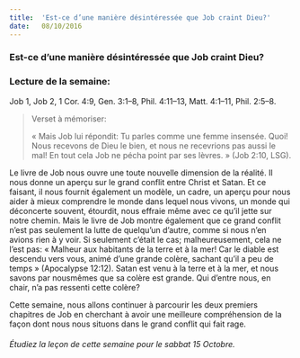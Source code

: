 ```yaml
---
title:  'Est-ce d’une manière désintéressée que Job craint Dieu?'
date:   08/10/2016
---
```


### Est-ce d’une manière désintéressée que Job craint Dieu?

### Lecture de la semaine:
Job 1, Job 2, 1 Cor. 4:9, Gen. 3:1–8, Phil. 4:11–13, Matt. 4:1–11, Phil. 2:5–8.

> <p>Verset à mémoriser:</p>
> « Mais Job lui répondit: Tu parles comme une femme insensée. Quoi! Nous recevons de Dieu le bien, et nous ne recevrions pas aussi le mal! En tout cela Job ne pécha point par ses lèvres. » (Job 2:10, LSG).

Le livre de Job nous ouvre une toute nouvelle dimension de la réalité. Il nous donne un aperçu sur le grand conflit entre Christ et Satan. Et ce faisant, il nous fournit également un modèle, un cadre, un aperçu pour nous aider à mieux comprendre le monde dans lequel nous vivons, un monde qui déconcerte souvent, étourdit, nous effraie même avec ce qu’il jette sur notre chemin. Mais le livre de Job montre également que ce grand conflit n’est pas seulement la lutte de quelqu’un d’autre, comme si nous n’en avions rien à y voir. Si seulement c’était le cas; malheureusement, cela ne l’est pas: « Malheur aux habitants de la terre et à la mer! Car le diable est descendu vers vous, animé d’une grande colère, sachant qu’il a peu de temps » (Apocalypse 12:12). Satan est venu à la terre et à la mer, et nous savons par nousmêmes que sa colère est grande. Qui d’entre nous, en chair, n’a pas ressenti cette colère?

Cette semaine, nous allons continuer à parcourir les deux premiers chapitres de Job en cherchant à avoir une meilleure compréhension de la façon dont nous nous situons dans le grand conflit qui fait rage.

###### *Étudiez la leçon de cette semaine pour le sabbat 15 Octobre.*